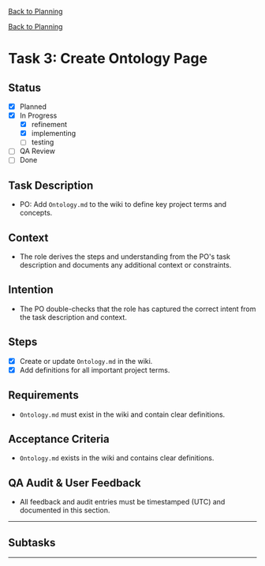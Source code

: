 <!--
SPDX-License-Identifier: AGPL-3.0-only + AI-GPL-Addendum
Copyright (c) 2025 The Web4Articles Authors
Copyleft: See AGPLv3 (./LICENSE) and AI-GPL Addendum (./AI-GPL.md)
Backlinks: /LICENSE , /AI-GPL.md
Use of `scrum.pmo` roles/process docs with AI is subject to AI-GPL copyleft unless dual-licensed.
-->

[Back to Planning](./planning.md)


[Back to Planning](./planning.md)

# Task 3: Create Ontology Page

## Status
- [x] Planned
- [x] In Progress
  - [x] refinement
  - [x] implementing
  - [ ] testing
- [ ] QA Review
- [ ] Done

## Task Description
- PO: Add `Ontology.md` to the wiki to define key project terms and concepts.

## Context
- The role derives the steps and understanding from the PO's task description and documents any additional context or constraints.

## Intention
- The PO double-checks that the role has captured the correct intent from the task description and context.

## Steps
- [x] Create or update `Ontology.md` in the wiki.
- [x] Add definitions for all important project terms.

## Requirements
- `Ontology.md` must exist in the wiki and contain clear definitions.

## Acceptance Criteria
- `Ontology.md` exists in the wiki and contains clear definitions.

## QA Audit & User Feedback
- All feedback and audit entries must be timestamped (UTC) and documented in this section.

---
## Subtasks

---
